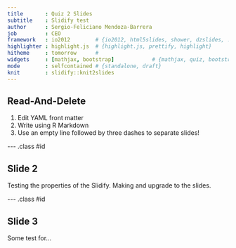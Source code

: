 ```yaml
---
title       : Quiz 2 Slides
subtitle    : Slidify test
author      : Sergio-Feliciano Mendoza-Barrera
job         : CEO
framework   : io2012        # {io2012, html5slides, shower, dzslides, ...}
highlighter : highlight.js  # {highlight.js, prettify, highlight}
hitheme     : tomorrow      #
widgets     : [mathjax, bootstrap]            # {mathjax, quiz, bootstrap}
mode        : selfcontained # {standalone, draft}
knit        : slidify::knit2slides
---
```


## Read-And-Delete

1. Edit YAML front matter
2. Write using R Markdown
3. Use an empty line followed by three dashes to separate slides!

--- .class #id

## Slide 2

Testing the properties of the Slidify. Making and upgrade to the slides.

--- .class #id

## Slide 3 ##

Some test for...
